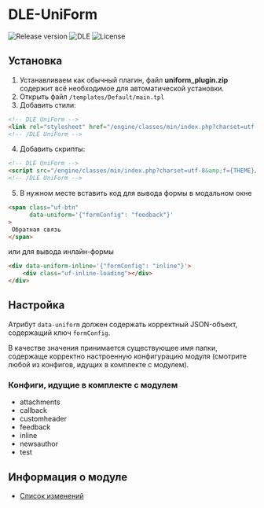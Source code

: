 # DLE-UniForm
![Release version](https://img.shields.io/github/v/release/dle-modules/DLE-UniForm?style=flat-square)
![DLE](https://img.shields.io/badge/DLE-13.x-green.svg?style=flat-square "DLE Version")
![License](https://img.shields.io/github/license/dle-modules/DLE-UniForm?style=flat-square)


## Установка
1. Устанавливаем как обычный плагин, файл **uniform_plugin.zip** содержит всё необходимое для автоматической установки.
2. Открыть файл `/templates/Default/main.tpl`
3. Добавить стили: 
```html
<!-- DLE UniForm -->
<link rel="stylesheet" href="/engine/classes/min/index.php?charset=utf-8&amp;f={THEME}/uniform/css/uniform.css&amp;200" />
<!-- /DLE UniForm -->
```
4. Добавить скрипты:
```html
<!-- DLE UniForm -->
<script src="/engine/classes/min/index.php?charset=utf-8&amp;f={THEME}/uniform/js/jquery.magnificpopup.min.js,{THEME}/uniform/js/jquery.ladda.min.js,{THEME}/uniform/js/jquery.form.min.js,{THEME}/uniform/js/uniform.js&amp;200"></script>
<!-- /DLE UniForm -->
```
5. В нужном месте вставить код для вывода формы в модальном окне
```html
<span class="uf-btn" 
	  data-uniform='{"formConfig": "feedback"}'
>
 Обратная связь
</span>
```
или для вывода инлайн-формы
```html
<div data-uniform-inline='{"formConfig": "inline"}'>
	<div class="uf-inline-loading"></div>
</div>
```

## Настройка
Атрибут `data-uniform` должен содержать корректный JSON-объект, содержащий ключ `formConfig`. 

В качестве значения принимается существующее имя папки, содержаще корректно настроенную конфигурацию модуля (смотрите любой из конфигов, идущих в комплекте с модулем). 

### Конфиги, идущие в комплекте с модулем
- attachments
- callback
- customheader
- feedback
- inline
- newsauthor
- test

## Информация о модуле
- [Список изменений](https://github.com/pafnuty/DLE-UniForm/blob/master/CHANGELOG.md)



